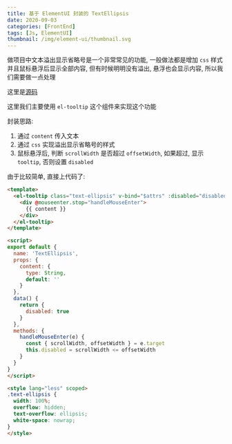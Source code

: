 ```yaml
---
title: 基于 ElementUI 封装的 TextEllipsis
date: 2020-09-03
categories: [FrontEnd]
tags: [Js, ElementUI]
thumbnail: /img/element-ui/thumbnail.svg
---
```


做项目中文本溢出显示省略号是一个非常常见的功能, 一般做法都是增加 `css` 样式并且鼠标悬浮后显示全部内容, 但有时候明明没有溢出, 悬浮也会显示内容, 所以我们需要做一点处理

<!-- more -->

这里是[源码](https://github.com/HenryTSZ/vuepress-element-extend/blob/master/docs/.vuepress/components/TextEllipsis.vue)

这里我们主要使用 `el-tooltip` 这个组件来实现这个功能

封装思路:

1. 通过 `content` 传入文本
2. 通过 `css` 实现溢出显示省略号的样式
3. 鼠标悬浮后, 判断 `scrollWidth` 是否超过 `offsetWidth`, 如果超过, 显示 `tooltip`, 否则设置 `disabled`

由于比较简单, 直接上代码了:

``` HTML
<template>
  <el-tooltip class="text-ellipsis" v-bind="$attrs" :disabled="disabled" :content="content">
    <div @mouseenter.stop="handleMouseEnter">
      {{ content }}
    </div>
  </el-tooltip>
</template>

<script>
export default {
  name: 'TextEllipsis',
  props: {
    content: {
      type: String,
      default: ''
    }
  },
  data() {
    return {
      disabled: true
    }
  },
  methods: {
    handleMouseEnter(e) {
      const { scrollWidth, offsetWidth } = e.target
      this.disabled = scrollWidth <= offsetWidth
    }
  }
}
</script>

<style lang="less" scoped>
.text-ellipsis {
  width: 100%;
  overflow: hidden;
  text-overflow: ellipsis;
  white-space: nowrap;
}
</style>
```
